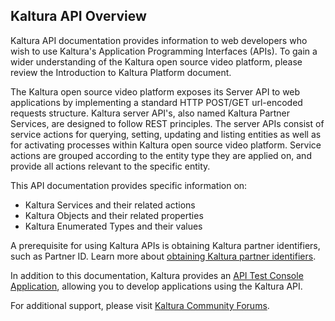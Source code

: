 ## Kaltura API Overview

Kaltura API documentation provides information to web developers who wish to use Kaltura's Application Programming Interfaces (APIs). To gain a wider understanding of the Kaltura open source video platform, please review the Introduction to Kaltura Platform document.

The Kaltura open source video platform exposes its Server API to web applications by implementing a standard HTTP POST/GET url-encoded requests structure. Kaltura server API's, also named Kaltura Partner Services, are designed to follow REST principles. The server APIs consist of service actions for querying, setting, updating and listing entities as well as for activating processes within Kaltura open source video platform. Service actions are grouped according to the entity type they are applied on, and provide all actions relevant to the specific entity.

This API documentation provides specific information on:

* Kaltura Services and their related actions
* Kaltura Objects and their related properties
* Kaltura Enumerated Types and their values

A prerequisite for using Kaltura APIs is obtaining Kaltura partner identifiers, such as Partner ID. Learn more about [obtaining Kaltura partner identifiers](http://www.kaltura.org/how-obtain-partner-identifiers#comment-form).

In addition to this documentation, Kaltura provides an [API Test Console Application](#Console), allowing you to develop applications using the Kaltura API.

For additional support, please visit [Kaltura Community Forums](http://www.kaltura.org/forums).

